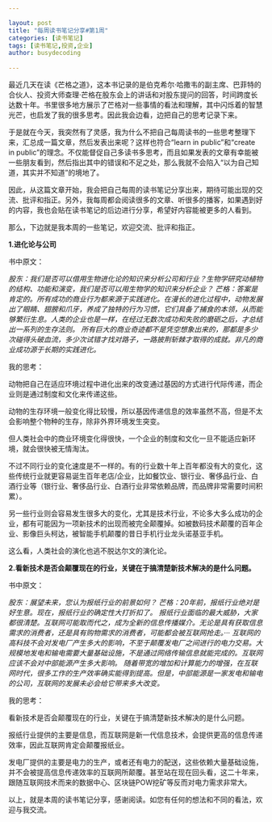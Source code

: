 ```yaml
---

layout: post
title: "每周读书笔记分享#第1周"
categories: [读书笔记]
tags: [读书笔记,投资,企业]
author: busydecoding
  
---
```


最近几天在读《芒格之道》，这本书记录的是伯克希尔·哈撒韦的副主席、巴菲特的合伙人、投资大师查理·芒格在股东会上的讲话和对股东提问的回答，时间跨度长达数十年。书里很多地方展示了芒格对一些事情的看法和理解，其中闪烁着的智慧光芒，也启发了我的很多思考。因此我会边看，边把自己的思考记录下来。

于是就在今天，我突然有了灵感，我为什么不把自己每周读书的一些思考整理下来，汇总成一篇文章，然后发表出来呢？这样也符合“learn in public”和“create in public”的理念。不仅能督促自己多读书多思考，而且如果发表的文章有幸能被一些朋友看到，然后指出其中的错误和不足之处，那么我就不会陷入“以为自己知道，其实并不知道”的境地了。

因此，从这篇文章开始，我会把自己每周的读书笔记分享出来，期待可能出现的交流、批评和指正。另外，我每周都会阅读很多的文章、听很多的播客，如果遇到好的内容，我也会贴在读书笔记的后边进行分享，希望好内容能被更多的人看到。

那么，下边就是我本周的一些笔记，欢迎交流、批评和指正。

**1.进化论与公司**

书中原文：

*股东：我们是否可以借用生物进化论的知识来分析公司和行业？生物学研究动植物的结构、功能和演变，我们是否可以用生物学的知识来分析企业？*
*芒格：答案是肯定的。所有成功的商业行为都来源于实践进化。在漫长的进化过程中，动物发展出了眼睛、翅膀和爪牙，养成了独特的行为习惯，它们具备了捕食的本领，从而能够繁衍生息。人类的企业也是一样，在经过无数次成功和失败的磨砺之后，才总结出一系列的生存法则。*
*所有巨大的商业奇迹都不是凭空想象出来的，那都是多少次碰得头破血流，多少次试错才找对路子，一路披荆斩棘才取得的成就。非凡的商业成功源于长期的实践进化。*

我的思考：

动物把自己在适应环境过程中进化出来的改变通过基因的方式进行代际传递，而企业则是通过制度和文化来传递这些。

动物的生存环境一般变化得比较慢，所以基因传递信息的效率虽然不高，但是不太会影响整个物种的生存，除非外界环境发生突变。

但人类社会中的商业环境变化得很快，一个企业的制度和文化一旦不能适应新环境，就会很快被无情淘汰。

不过不同行业的变化速度是不一样的。有的行业数十年上百年都没有大的变化，这些传统行业就更容易诞生百年老店/企业，比如餐饮业、银行业、奢侈品行业、白酒行业等（银行业、奢侈品行业、白酒行业非常依赖品牌，而品牌非常需要时间积累）。

另一些行业则会容易发生很多大的变化，尤其是技术行业，不论多大多么成功的企业，都有可能因为一项新技术的出现而被完全颠覆掉。如被数码技术颠覆的百年企业、影像巨头柯达，被智能手机颠覆的昔日手机行业龙头诺基亚手机。

这么看，人类社会的演化也逃不脱达尔文的演化论。

**2.看新技术是否会颠覆现在的行业，关键在于搞清楚新技术解决的是什么问题。**

书中原文：

*股东：展望未来，您认为报纸行业的前景如何？*
*芒格：20年前，报纸行业绝对是好生意。现在，报纸行业的确定性大打折扣了。*
*报纸行业面临的最大威胁，大家都很清楚。互联网可能取而代之，成为全新的信息传播媒介。无论是具有获取信息需求的消费者，还是具有购物需求的消费者，可能都会被互联网抢走。··· 互联网的高科技不会对发电厂产生多大的影响，不至于颠覆发电厂之间进行的电力交易。大规模地发电和输电需要大量基础设施，不是通过网络传输信息就能完成的。互联网应该不会对中部能源产生多大影响。*
*随着带宽的增加和计算能力的增强，在互联网时代，很多工作的生产效率确实能得到提高。但是，中部能源是一家发电和输电的公司，互联网的发展未必会给它带来多大改变。*

我的思考：

看新技术是否会颠覆现在的行业，关键在于搞清楚新技术解决的是什么问题。

报纸行业提供的主要是信息，而互联网是新一代信息技术，会提供更高的信息传递效率，因此互联网肯定会颠覆报纸业。

发电厂提供的主要是电力的生产，或者还有电力的配送，这些依赖大量基础设施，并不会被提高信息传递效率的互联网所颠覆。甚至站在现在回头看，这二十年来，跟随互联网技术而来的数据中心、区块链POW挖矿等反而对电力需求非常大。



以上，就是本周的读书笔记分享，感谢阅读。如您有任何的想法和不同的看法，欢迎与我交流。
